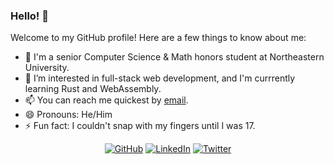 ### Hello! 👋
Welcome to my GitHub profile! Here are a few things to know about me:
- 🏫 I'm a senior Computer Science & Math honors student at Northeastern University.
- 🌱 I’m interested in full-stack web development, and I'm currrently learning Rust and WebAssembly.
- 📫 You can reach me quickest by [email](mailto:denniskats43@gmail.com).
- 😄 Pronouns: He/Him
- ⚡ Fun fact: I couldn't snap with my fingers until I was 17.

<p align="center">
	<a href="https://github.com/denk0403"><img src="https://img.shields.io/github/followers/denk0403.svg?label=GitHub&style=for-the-badge" alt="GitHub"></a>
  <a href="https://www.linkedin.com/in/dennis-kats"><img src="https://img.shields.io/badge/LinkedIn--_.svg?style=for-the-badge&logo=linkedin" alt="LinkedIn"></a>
	<a href="https://twitter.com/denk0403"><img src="https://img.shields.io/twitter/follow/denk0403?label=Twitter&style=for-the-badge" alt="Twitter"></a>
</p>

<!--
**denk0403/denk0403** is a ✨ _special_ ✨ repository because its `README.md` (this file) appears on your GitHub profile.

Here are some ideas to get you started:

- 🔭 I’m currently working on ...
- 🌱 I’m currently learning ...
- 👯 I’m looking to collaborate on ...
- 🤔 I’m looking for help with ...
- 💬 Ask me about ...
- 📫 How to reach me: ...
- 😄 Pronouns: ...
- ⚡ Fun fact: ...
-->
